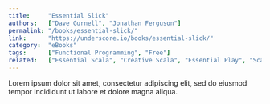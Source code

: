 ```yaml
---
title:     "Essential Slick"
authors:   ["Dave Gurnell", "Jonathan Ferguson"]
permalink: "/books/essential-slick/"
link:      "https://underscore.io/books/essential-slick/"
category:  "eBooks"
tags:      ["Functional Programming", "Free"]
related:   ["Essential Scala", "Creative Scala", "Essential Play", "Scala with Cats", "The Type Astronaut's Guide to Shapeless"]
---
```


Lorem ipsum dolor sit amet, consectetur adipiscing elit, sed do eiusmod tempor incididunt ut labore et dolore magna aliqua.
